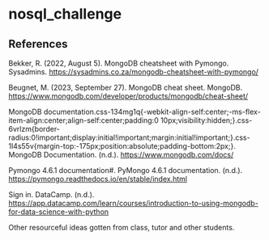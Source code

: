 # nosql_challenge

## References
Bekker, R. (2022, August 5). MongoDB cheatsheet with Pymongo. Sysadmins. https://sysadmins.co.za/mongodb-cheatsheet-with-pymongo/ 

Beugnet, M. (2023, September 27). MongoDB cheat sheet. MongoDB. https://www.mongodb.com/developer/products/mongodb/cheat-sheet/ 

MongoDB documentation.css-134mg1q{-webkit-align-self:center;-ms-flex-item-align:center;align-self:center;padding:0 10px;visibility:hidden;}.css-6vrlzm{border-radius:0!important;display:initial!important;margin:initial!important;}.css-1l4s55v{margin-top:-175px;position:absolute;padding-bottom:2px;}. MongoDB Documentation. (n.d.). https://www.mongodb.com/docs/ 

Pymongo 4.6.1 documentation#. PyMongo 4.6.1 documentation. (n.d.). https://pymongo.readthedocs.io/en/stable/index.html 

Sign in. DataCamp. (n.d.). https://app.datacamp.com/learn/courses/introduction-to-using-mongodb-for-data-science-with-python 

Other resourceful ideas gotten from class, tutor and other students. 
